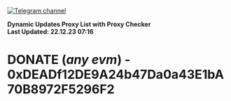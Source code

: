 [![Telegram channel](https://img.shields.io/endpoint?url=https://runkit.io/damiankrawczyk/telegram-badge/branches/master?url=https://t.me/n4z4v0d)](https://t.me/n4z4v0d) 

**Dynamic Updates Proxy List with Proxy Checker**  
**Last Updated: 22.12.23 07:16**

# DONATE (_any evm_) - 0xDEADf12DE9A24b47Da0a43E1bA70B8972F5296F2
